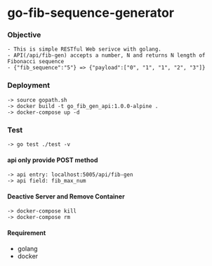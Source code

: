 # go-fib-sequence-generator

### Objective

```
- This is simple RESTful Web serivce with golang.
- API(/api/fib-gen) accepts a number, N and returns N length of Fibonacci sequence
- {"fib_sequence":"5"} => {"payload":["0", "1", "1", "2", "3"]}
```

### Deployment

```
-> source gopath.sh
-> docker build -t go_fib_gen_api:1.0.0-alpine .
-> docker-compose up -d
```

### Test

```
-> go test ./test -v
```

#### api only provide POST method

```
-> api entry: localhost:5005/api/fib-gen
-> api field: fib_max_num
```

#### Deactive Server and Remove Container

```
-> docker-compose kill
-> docker-compose rm
```

#### Requirement

*   golang
*   docker
